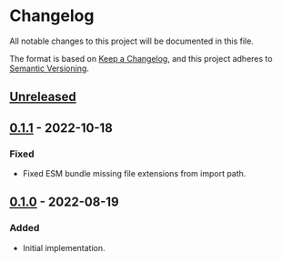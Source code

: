 # Changelog

All notable changes to this project will be documented in this file.

The format is based on [Keep a Changelog](https://keepachangelog.com/en/1.0.0/),
and this project adheres to [Semantic Versioning](https://semver.org/spec/v2.0.0.html).

## [Unreleased]

## [0.1.1] - 2022-10-18

### Fixed

- Fixed ESM bundle missing file extensions from import path.

## [0.1.0] - 2022-08-19

### Added

- Initial implementation.

[Unreleased]: https://github.com/pocka/storybook-addon-wakelock/compare/v0.1.1...HEAD
[0.1.0]: https://github.com/pocka/storybook-addon-wakelock/releases/tag/v0.1.0
[0.1.1]: https://github.com/pocka/storybook-addon-wakelock/compare/v0.1.0...v0.1.1
